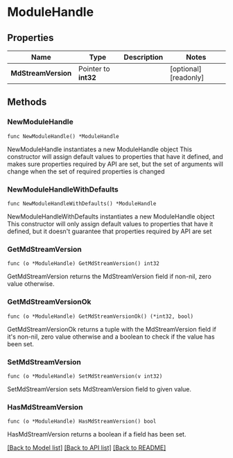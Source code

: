 # ModuleHandle

## Properties

Name | Type | Description | Notes
------------ | ------------- | ------------- | -------------
**MdStreamVersion** | Pointer to **int32** |  | [optional] [readonly] 

## Methods

### NewModuleHandle

`func NewModuleHandle() *ModuleHandle`

NewModuleHandle instantiates a new ModuleHandle object
This constructor will assign default values to properties that have it defined,
and makes sure properties required by API are set, but the set of arguments
will change when the set of required properties is changed

### NewModuleHandleWithDefaults

`func NewModuleHandleWithDefaults() *ModuleHandle`

NewModuleHandleWithDefaults instantiates a new ModuleHandle object
This constructor will only assign default values to properties that have it defined,
but it doesn't guarantee that properties required by API are set

### GetMdStreamVersion

`func (o *ModuleHandle) GetMdStreamVersion() int32`

GetMdStreamVersion returns the MdStreamVersion field if non-nil, zero value otherwise.

### GetMdStreamVersionOk

`func (o *ModuleHandle) GetMdStreamVersionOk() (*int32, bool)`

GetMdStreamVersionOk returns a tuple with the MdStreamVersion field if it's non-nil, zero value otherwise
and a boolean to check if the value has been set.

### SetMdStreamVersion

`func (o *ModuleHandle) SetMdStreamVersion(v int32)`

SetMdStreamVersion sets MdStreamVersion field to given value.

### HasMdStreamVersion

`func (o *ModuleHandle) HasMdStreamVersion() bool`

HasMdStreamVersion returns a boolean if a field has been set.


[[Back to Model list]](../README.md#documentation-for-models) [[Back to API list]](../README.md#documentation-for-api-endpoints) [[Back to README]](../README.md)


